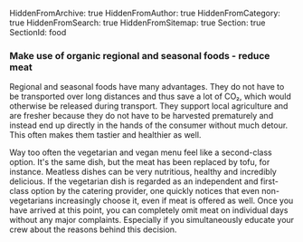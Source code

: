 HiddenFromArchive: true
HiddenFromAuthor: true
HiddenFromCategory: true
HiddenFromSearch: true
HiddenFromSitemap: true
Section: true
SectionId: food

### Make use of organic regional and seasonal foods - reduce meat

Regional and seasonal foods have many advantages. They do not have to be transported over long distances and thus save a lot of CO₂, which would otherwise be released during transport. They support local agriculture and are fresher because they do not have to be harvested prematurely and instead end up directly in the hands of the consumer without much detour. This often makes them tastier and healthier as well.

Way too often the vegetarian and vegan menu feel like a second-class option. It's the same dish, but the meat has been replaced by tofu, for instance. Meatless dishes can be very nutritious, healthy and incredibly delicious. If the vegetarian dish is regarded as an independent and first-class option by the catering provider, one quickly notices that even non-vegetarians increasingly choose it, even if meat is offered as well. Once you have arrived at this point, you can completely omit meat on individual days without any major complaints. Especially if you simultaneously educate your crew about the reasons behind this decision.
